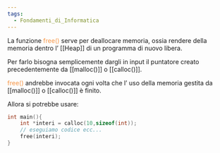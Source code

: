 ```yaml
---
tags:
  - Fondamenti_di_Informatica
---
```


La funzione <font color="#f79646">free()</font> serve per deallocare memoria, ossia rendere della memoria dentro l’ [[Heap]] di un programma di nuovo libera.

Per farlo bisogna semplicemente dargli in input il puntatore creato precedentemente da [[malloc()]] o [[calloc()]].

<font color="#f79646">free()</font> andrebbe invocata ogni volta che l’ uso della memoria gestita da [[malloc()]] o [[calloc()]] è finito.

Allora si potrebbe usare:

```C
int main(){
	int *interi = calloc(10,sizeof(int));
	// eseguiamo codice ecc...
	free(interi);
}
```